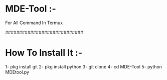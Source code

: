 # MDE-Tool :-

For All Command In Termux

############################

# How To Install It :-

1- pkg install git
2- pkg install python
3- git clone 
4- cd MDE-Tool
5- python MDEtool.py
